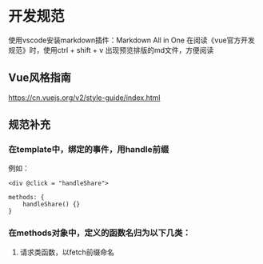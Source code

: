 # 开发规范

使用vscode安装markdown插件：Markdown All in One
在阅读《vue官方开发规范》时，使用ctrl + shift + v 出现预览排版的md文件，方便阅读

## Vue风格指南
https://cn.vuejs.org/v2/style-guide/index.html


## 规范补充
### 在template中，绑定的事件，用handle前缀
例如：
```
<div @click = "handleShare">

methods: {
    handleShare() {}
}
```

### 在methods对象中，定义的函数名归为以下几类：
1. 请求类函数，以fetch前缀命名

